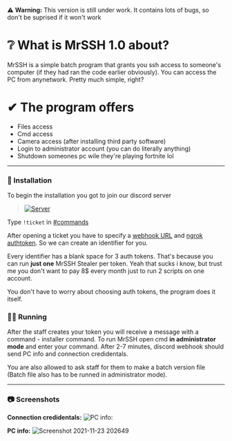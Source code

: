 ⚠ **Warning:** This version is still under work. It contains lots of bugs, so don't be suprised if it won't work

# ❔ What is MrSSH 1.0 about?
MrSSH is a simple batch program that grants you ssh access to someone's computer (if they had ran the code earlier obviously). You can access the PC from anynetwork. Pretty much simple, right?

# ✔ The program offers
- Files access
- Cmd access
- Camera access (after installing third party software)
- Login to administrator account (you can do literally anything)
- Shutdown someones pc wile they're playing fortnite lol

---

### 🧵 Installation
To begin the installation you got to join our discord server
><a href="https://discord.gg/QYxttzVd7N" rel="Discord Server">![Server](https://img.shields.io/discord/907726035099996160.svg?label=Discord&amp;colorB=7289DA)</a>

Type `!ticket` in [#commands](https://discord.com/channels/907726035099996160/907727546274168892)

After opening a ticket you have to specify a [webhook URL](https://support.discord.com/hc/en-us/articles/228383668-Intro-to-Webhooks) and [ngrok authtoken](https://dashboard.ngrok.com/signup). So we can create an identifier for you.

Every identifier has a blank space for 3 auth tokens. That's because you can run **just one** MrSSH Stealer per token. Yeah that sucks i know, but trust me you don't want to pay 8$ every month just to run 2 scripts on one account.

You don't have to worry about choosing auth tokens, the program does it itself. 

### 🏃‍♂️ Running

After the staff creates your token you will receive a message with a command - installer command.
To run MrSSH open cmd **in administrator mode** and enter your command. After 2-7 minutes, discord webhook should send PC info and connection credidentals.

You are also allowed to ask staff for them to make a batch version file (Batch file also has to be runned in administrator mode).

---

### 📷 Screenshots

**Connection credidentals:**
![PC info:](https://user-images.githubusercontent.com/74708369/143091438-e611d73b-a01b-4d70-8d91-80bfc25ce426.png)

**PC info:**
![Screenshot 2021-11-23 202649](https://user-images.githubusercontent.com/74708369/143091499-fa6b4926-9bc0-4fb3-ae87-c3a809ccddd3.png)
